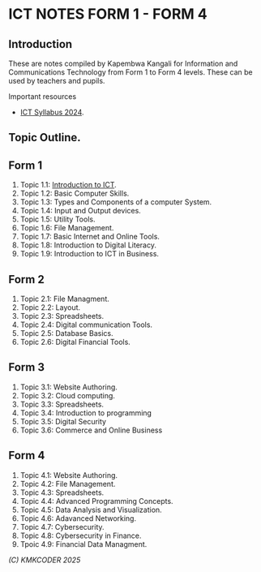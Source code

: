 # ICT NOTES FORM 1 - FORM 4
## Introduction
These are notes compiled by Kapembwa Kangali for Information and Communications Technology from Form 1 to Form 4 levels. These can be used by teachers and pupils.

Important resources
* [ICT Syllabus 2024](res).

## Topic Outline.
## Form 1
1. Topic 1.1: [Introduction to ICT](Form1/).
2. Topic 1.2: Basic Computer Skills.
3. Topic 1.3: Types and Components of a computer System.
4. Topic 1.4: Input and Output devices.
5. Topic 1.5: Utility Tools.
6. Topic 1.6: File Management.
7. Topic 1.7: Basic Internet and Online Tools.
8. Topic 1.8: Introduction to Digital Literacy.
9. Topic 1.9: Introduction to ICT in Business.
## Form 2
1. Topic 2.1: File Managment.
2. Topic 2.2: Layout.
3. Topic 2.3: Spreadsheets.
4. Topic 2.4: Digital communication Tools.
5. Topic 2.5: Database Basics.
6. Topic 2.6: Digital Financial Tools.
## Form 3
1. Topic 3.1: Website Authoring.
2. Topic 3.2: Cloud computing.
3. Topic 3.3: Spreadsheets.
4. Topic 3.4: Introduction to programming
5. Topic 3.5: Digital Security
6. Topic 3.6: Commerce and Online Business
## Form 4
1. Topic 4.1: Website Authoring.
2. Topic 4.2: File Management.
3. Topic 4.3: Spreadsheets.
4. Topic 4.4: Advanced Programming Concepts.
5. Topic 4.5: Data Analysis and Visualization.
6. Topic 4.6: Adavanced Networking.
7. Topic 4.7: Cybersecurity.
8. Topic 4.8: Cybersecurity in Finance.
9. Tpoic 4.9: Financial Data Managment.
    
_(C) KMKCODER 2025_

